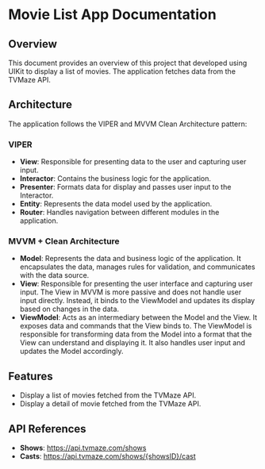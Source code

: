 # Movie List App Documentation

## Overview

This document provides an overview of this project that developed using UIKit to display a list of movies. The application fetches data from the TVMaze API.

## Architecture

The application follows the VIPER and MVVM Clean Architecture pattern:

### VIPER
- **View**: Responsible for presenting data to the user and capturing user input.
- **Interactor**: Contains the business logic for the application.
- **Presenter**: Formats data for display and passes user input to the Interactor.
- **Entity**: Represents the data model used by the application.
- **Router**: Handles navigation between different modules in the application.

### MVVM + Clean Architecture
- **Model**: Represents the data and business logic of the application. It encapsulates the data, manages rules for validation, and communicates with the data source.
- **View**: Responsible for presenting the user interface and capturing user input. The View in MVVM is more passive and does not handle user input directly. Instead, it binds to the ViewModel and updates its display based on changes in the data.
- **ViewModel**: Acts as an intermediary between the Model and the View. It exposes data and commands that the View binds to. The ViewModel is responsible for transforming data from the Model into a format that the View can understand and displaying it. It also handles user input and updates the Model accordingly.


## Features
- Display a list of movies fetched from the TVMaze API.
- Display a detail of movie fetched from the TVMaze API.


## API References
- **Shows**: https://api.tvmaze.com/shows
- **Casts**: https://api.tvmaze.com/shows/{showsID}/cast


